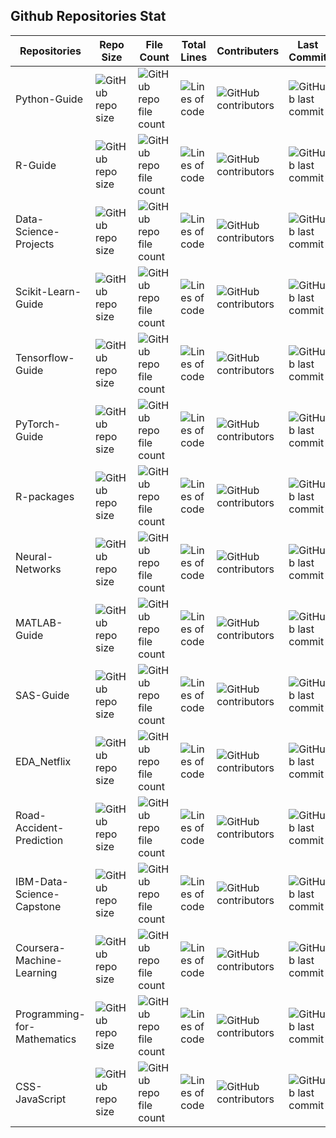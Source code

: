 
## Github Repositories Stat
Repositories             |  Repo Size  |  File Count  |  Total Lines  | Contributers  | Last Commit  
-------------------------|-------------|--------------|---------------|---------------|----------------
Python-Guide             |  ![GitHub repo size](https://img.shields.io/github/repo-size/macbhaldar/Python-Guide?style=plastic?logoWidth=40)  | ![GitHub repo file count](https://img.shields.io/github/directory-file-count/macbhaldar/Python-Guide)  | ![Lines of code](https://img.shields.io/tokei/lines/github/macbhaldar/Python-Guide)  | ![GitHub contributors](https://img.shields.io/github/contributors/macbhaldar/Python-Guide)  | ![GitHub last commit](https://img.shields.io/github/last-commit/macbhaldar/Python-Guide)
R-Guide                  | ![GitHub repo size](https://img.shields.io/github/repo-size/macbhaldar/R-Guide?style=plastic?logoWidth=40)  | ![GitHub repo file count](https://img.shields.io/github/directory-file-count/macbhaldar/R-Guide)  | ![Lines of code](https://img.shields.io/tokei/lines/github/macbhaldar/R-Guide)  | ![GitHub contributors](https://img.shields.io/github/contributors/macbhaldar/R-Guide)  | ![GitHub last commit](https://img.shields.io/github/last-commit/macbhaldar/R-Guide)
Data-Science-Projects    |  ![GitHub repo size](https://img.shields.io/github/repo-size/macbhaldar/Data-Science-Projects?style=plastic?logoWidth=40)  | ![GitHub repo file count](https://img.shields.io/github/directory-file-count/macbhaldar/Data-Science-Projects)  | ![Lines of code](https://img.shields.io/tokei/lines/github/macbhaldar/Data-Science-Projects)  | ![GitHub contributors](https://img.shields.io/github/contributors/macbhaldar/Data-Science-Projects)  | ![GitHub last commit](https://img.shields.io/github/last-commit/macbhaldar/Data-Science-Projects)
Scikit-Learn-Guide       |  ![GitHub repo size](https://img.shields.io/github/repo-size/macbhaldar/Scikit-Learn-Guide?style=plastic?logoWidth=40)  | ![GitHub repo file count](https://img.shields.io/github/directory-file-count/macbhaldar/Scikit-Learn-Guide)  | ![Lines of code](https://img.shields.io/tokei/lines/github/macbhaldar/Scikit-Learn-Guide)  | ![GitHub contributors](https://img.shields.io/github/contributors/macbhaldar/Scikit-Learn-Guide)  | ![GitHub last commit](https://img.shields.io/github/last-commit/macbhaldar/Scikit-Learn-Guide)
Tensorflow-Guide         |  ![GitHub repo size](https://img.shields.io/github/repo-size/macbhaldar/Tensorflow-Guide?style=plastic?logoWidth=40)  | ![GitHub repo file count](https://img.shields.io/github/directory-file-count/macbhaldar/Tensorflow-Guide)  | ![Lines of code](https://img.shields.io/tokei/lines/github/macbhaldar/Tensorflow-Guide)  | ![GitHub contributors](https://img.shields.io/github/contributors/macbhaldar/Tensorflow-Guide)  | ![GitHub last commit](https://img.shields.io/github/last-commit/macbhaldar/Tensorflow-Guide)
PyTorch-Guide            |  ![GitHub repo size](https://img.shields.io/github/repo-size/macbhaldar/PyTorch-Guide?style=plastic?logoWidth=40)  | ![GitHub repo file count](https://img.shields.io/github/directory-file-count/macbhaldar/PyTorch-Guide)  | ![Lines of code](https://img.shields.io/tokei/lines/github/macbhaldar/PyTorch-Guide)  | ![GitHub contributors](https://img.shields.io/github/contributors/macbhaldar/PyTorch-Guide)  | ![GitHub last commit](https://img.shields.io/github/last-commit/macbhaldar/PyTorch-Guide)
R-packages               |  ![GitHub repo size](https://img.shields.io/github/repo-size/macbhaldar/R-packages?style=plastic?logoWidth=40)  | ![GitHub repo file count](https://img.shields.io/github/directory-file-count/macbhaldar/R-packages)  | ![Lines of code](https://img.shields.io/tokei/lines/github/macbhaldar/R-packages)  | ![GitHub contributors](https://img.shields.io/github/contributors/macbhaldar/R-packages)  | ![GitHub last commit](https://img.shields.io/github/last-commit/macbhaldar/R-packages)
Neural-Networks          |  ![GitHub repo size](https://img.shields.io/github/repo-size/macbhaldar/Neural-Networks?style=plastic?logoWidth=40)  | ![GitHub repo file count](https://img.shields.io/github/directory-file-count/macbhaldar/Neural-Networks)  | ![Lines of code](https://img.shields.io/tokei/lines/github/macbhaldar/Neural-Networks)  | ![GitHub contributors](https://img.shields.io/github/contributors/macbhaldar/Neural-Networks)  | ![GitHub last commit](https://img.shields.io/github/last-commit/macbhaldar/Neural-Networks)
MATLAB-Guide             |  ![GitHub repo size](https://img.shields.io/github/repo-size/macbhaldar/MATLAB-Guide?style=plastic?logoWidth=40)  | ![GitHub repo file count](https://img.shields.io/github/directory-file-count/macbhaldar/MATLAB-Guide)  | ![Lines of code](https://img.shields.io/tokei/lines/github/macbhaldar/MATLAB-Guide)  | ![GitHub contributors](https://img.shields.io/github/contributors/macbhaldar/MATLAB-Guide)  | ![GitHub last commit](https://img.shields.io/github/last-commit/macbhaldar/MATLAB-Guide)
SAS-Guide                |  ![GitHub repo size](https://img.shields.io/github/repo-size/macbhaldar/SAS-Guide?style=plastic?logoWidth=40)  | ![GitHub repo file count](https://img.shields.io/github/directory-file-count/macbhaldar/SAS-Guide)  | ![Lines of code](https://img.shields.io/tokei/lines/github/macbhaldar/SAS-Guide)  | ![GitHub contributors](https://img.shields.io/github/contributors/macbhaldar/SAS-Guide)  | ![GitHub last commit](https://img.shields.io/github/last-commit/macbhaldar/SAS-Guide)
EDA_Netflix              |  ![GitHub repo size](https://img.shields.io/github/repo-size/macbhaldar/EDA_Netflix?style=plastic?logoWidth=40)  | ![GitHub repo file count](https://img.shields.io/github/directory-file-count/macbhaldar/EDA_Netflix)  | ![Lines of code](https://img.shields.io/tokei/lines/github/macbhaldar/EDA_Netflix)  | ![GitHub contributors](https://img.shields.io/github/contributors/macbhaldar/EDA_Netflix)  | ![GitHub last commit](https://img.shields.io/github/last-commit/macbhaldar/EDA_Netflix)
Road-Accident-Prediction |  ![GitHub repo size](https://img.shields.io/github/repo-size/macbhaldar/Road-Accident-Prediction?style=plastic?logoWidth=40)  | ![GitHub repo file count](https://img.shields.io/github/directory-file-count/macbhaldar/Road-Accident-Prediction)  | ![Lines of code](https://img.shields.io/tokei/lines/github/macbhaldar/Road-Accident-Prediction)  | ![GitHub contributors](https://img.shields.io/github/contributors/macbhaldar/Road-Accident-Prediction)  | ![GitHub last commit](https://img.shields.io/github/last-commit/macbhaldar/Road-Accident-Prediction)
IBM-Data-Science-Capstone|  ![GitHub repo size](https://img.shields.io/github/repo-size/macbhaldar/IBM-Data-Science-Capstone?style=plastic?logoWidth=40)  | ![GitHub repo file count](https://img.shields.io/github/directory-file-count/macbhaldar/IBM-Data-Science-Capstone)  | ![Lines of code](https://img.shields.io/tokei/lines/github/macbhaldar/IBM-Data-Science-Capstone)  | ![GitHub contributors](https://img.shields.io/github/contributors/macbhaldar/IBM-Data-Science-Capstone)  | ![GitHub last commit](https://img.shields.io/github/last-commit/macbhaldar/IBM-Data-Science-Capstone)
Coursera-Machine-Learning|  ![GitHub repo size](https://img.shields.io/github/repo-size/macbhaldar/Coursera-Machine-Learning?style=plastic?logoWidth=40)  | ![GitHub repo file count](https://img.shields.io/github/directory-file-count/macbhaldar/Coursera-Machine-Learning)  | ![Lines of code](https://img.shields.io/tokei/lines/github/macbhaldar/Coursera-Machine-Learning)  | ![GitHub contributors](https://img.shields.io/github/contributors/macbhaldar/Coursera-Machine-Learning)  | ![GitHub last commit](https://img.shields.io/github/last-commit/macbhaldar/Coursera-Machine-Learning)
Programming-for-Mathematics|  ![GitHub repo size](https://img.shields.io/github/repo-size/macbhaldar/Programming-for-Mathematics?style=plastic?logoWidth=40)  | ![GitHub repo file count](https://img.shields.io/github/directory-file-count/macbhaldar/Programming-for-Mathematics)  | ![Lines of code](https://img.shields.io/tokei/lines/github/macbhaldar/Programming-for-Mathematics)  | ![GitHub contributors](https://img.shields.io/github/contributors/macbhaldar/Programming-for-Mathematics)  | ![GitHub last commit](https://img.shields.io/github/last-commit/macbhaldar/Programming-for-Mathematics)
CSS-JavaScript             |  ![GitHub repo size](https://img.shields.io/github/repo-size/macbhaldar/CSS-JavaScript?style=plastic?logoWidth=40)  | ![GitHub repo file count](https://img.shields.io/github/directory-file-count/macbhaldar/CSS-JavaScript)  | ![Lines of code](https://img.shields.io/tokei/lines/github/macbhaldar/CSS-JavaScript)  | ![GitHub contributors](https://img.shields.io/github/contributors/macbhaldar/CSS-JavaScript)  | ![GitHub last commit](https://img.shields.io/github/last-commit/macbhaldar/CSS-JavaScript)